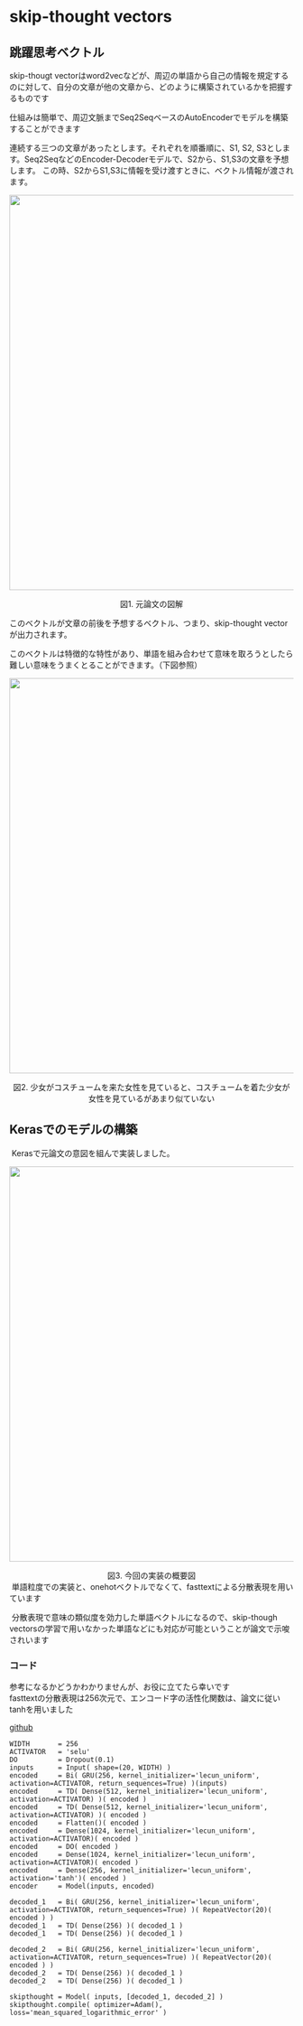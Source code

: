 # skip-thought vectors

## 跳躍思考ベクトル
 skip-thougt vectorはword2vecなどが、周辺の単語から自己の情報を規定するのに対して、自分の文章が他の文章から、どのように構築されているかを把握するものです  
 
 仕組みは簡単で、周辺文脈までSeq2SeqベースのAutoEncoderでモデルを構築することができます  
 
 連続する三つの文章があったとします。それぞれを順番順に、S1, S2, S3とします。Seq2SeqなどのEncoder-Decoderモデルで、S2から、S1,S3の文章を予想します。
 この時、S2からS1,S3に情報を受け渡すときに、ベクトル情報が渡されます。  
 
 <p align="center">
   <img width="700px" src="https://user-images.githubusercontent.com/4949982/27987989-75c479a2-6452-11e7-9f08-4c827f9909a3.png">
 </p>
 <div align="center"> 図1. 元論文の図解 </div>
 
 このベクトルが文章の前後を予想するベクトル、つまり、skip-thought vectorが出力されます。
 
 このベクトルは特徴的な特性があり、単語を組み合わせて意味を取ろうとしたら難しい意味をうまくとることができます。（下図参照）
  <p align="center">
   <img width="700px" src="https://user-images.githubusercontent.com/4949982/27988042-b40cdaf0-6453-11e7-82fd-90fd7096a70a.png">
 </p>
 <div align="center"> 図2. 少女がコスチュームを来た女性を見ていると、コスチュームを着た少女が女性を見ているがあまり似ていない</div>
 
 ## Kerasでのモデルの構築
  Kerasで元論文の意図を組んで実装しました。  
  
<p align="center">
  <img width="700px" src="https://user-images.githubusercontent.com/4949982/27987905-dbc9f3a0-6450-11e7-8c17-2866ff8ade9e.png">
</p>
<div align="center"> 図3. 今回の実装の概要図 </div>
  単語粒度での実装と、onehotベクトルでなくて、fasttextによる分散表現を用いています  
  
  分散表現で意味の類似度を効力した単語ベクトルになるので、skip-though vectorsの学習で用いなかった単語などにも対応が可能ということが論文で示唆されいます    
  
### コード
参考になるかどうかわかりませんが、お役に立てたら幸いです  
fasttextの分散表現は256次元で、エンコード字の活性化関数は、論文に従いtanhを用いました  

[github](https://github.com/GINK03/keras-skip-though-vector)
```python3
WIDTH       = 256
ACTIVATOR   = 'selu'
DO          = Dropout(0.1)
inputs      = Input( shape=(20, WIDTH) ) 
encoded     = Bi( GRU(256, kernel_initializer='lecun_uniform', activation=ACTIVATOR, return_sequences=True) )(inputs)
encoded     = TD( Dense(512, kernel_initializer='lecun_uniform', activation=ACTIVATOR) )( encoded )
encoded     = TD( Dense(512, kernel_initializer='lecun_uniform', activation=ACTIVATOR) )( encoded )
encoded     = Flatten()( encoded )
encoded     = Dense(1024, kernel_initializer='lecun_uniform', activation=ACTIVATOR)( encoded )
encoded     = DO( encoded )
encoded     = Dense(1024, kernel_initializer='lecun_uniform', activation=ACTIVATOR)( encoded )
encoded     = Dense(256, kernel_initializer='lecun_uniform', activation='tanh')( encoded )
encoder     = Model(inputs, encoded)

decoded_1   = Bi( GRU(256, kernel_initializer='lecun_uniform', activation=ACTIVATOR, return_sequences=True) )( RepeatVector(20)( encoded ) )
decoded_1   = TD( Dense(256) )( decoded_1 )
decoded_1   = TD( Dense(256) )( decoded_1 )

decoded_2   = Bi( GRU(256, kernel_initializer='lecun_uniform', activation=ACTIVATOR, return_sequences=True) )( RepeatVector(20)( encoded ) )
decoded_2   = TD( Dense(256) )( decoded_1 )
decoded_2   = TD( Dense(256) )( decoded_1 )

skipthought = Model( inputs, [decoded_1, decoded_2] )
skipthought.compile( optimizer=Adam(), loss='mean_squared_logarithmic_error' )
```
 

